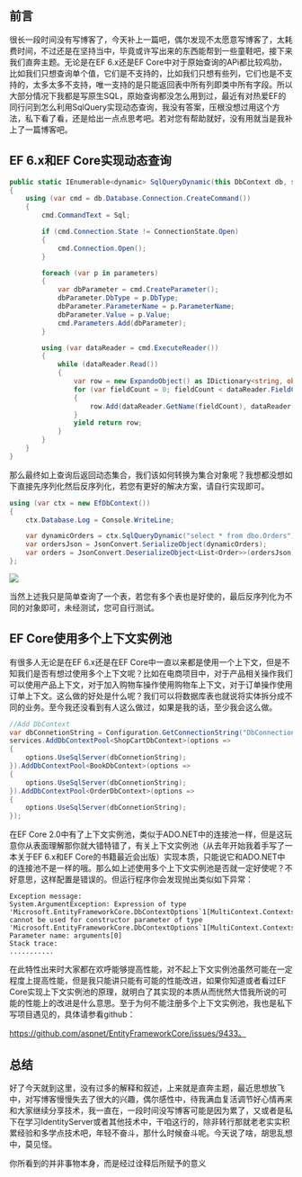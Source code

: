## 前言

很长一段时间没有写博客了，今天补上一篇吧，偶尔发现不太愿意写博客了，太耗费时间，不过还是在坚持当中，毕竟或许写出来的东西能帮到一些童鞋吧，接下来我们直奔主题。无论是在EF 6.x还是EF Core中对于原始查询的APi都比较鸡肋，比如我们只想查询单个值，它们是不支持的，比如我们只想有些列，它们也是不支持的，太多太多不支持，唯一支持的是只能返回表中所有列即类中所有字段。所以大部分情况下我都是写原生SQL，原始查询都没怎么用到过，最近有对热爱EF的同行问到怎么利用SqlQuery实现动态查询，我没有答案，压根没想过用这个方法，私下看了看，还是给出一点点思考吧。若对您有帮助就好，没有用就当是我补上了一篇博客吧。

## EF 6.x和EF Core实现动态查询

```C#
public static IEnumerable<dynamic> SqlQueryDynamic(this DbContext db, string Sql, params SqlParameter[] parameters)
{
    using (var cmd = db.Database.Connection.CreateCommand())
    {
        cmd.CommandText = Sql;

        if (cmd.Connection.State != ConnectionState.Open)
        {
            cmd.Connection.Open();
        }

        foreach (var p in parameters)
        {
            var dbParameter = cmd.CreateParameter();
            dbParameter.DbType = p.DbType;
            dbParameter.ParameterName = p.ParameterName;
            dbParameter.Value = p.Value;
            cmd.Parameters.Add(dbParameter);
        }

        using (var dataReader = cmd.ExecuteReader())
        {
            while (dataReader.Read())
            {
                var row = new ExpandoObject() as IDictionary<string, object>;
                for (var fieldCount = 0; fieldCount < dataReader.FieldCount; fieldCount++)
                {
                    row.Add(dataReader.GetName(fieldCount), dataReader[fieldCount]);
                }
                yield return row;
            }
        }
    }
}
```

那么最终如上查询后返回动态集合，我们该如何转换为集合对象呢？我想都没想如下直接先序列化然后反序列化，若您有更好的解决方案，请自行实现即可。

```C#
using (var ctx = new EfDbContext())
{
    ctx.Database.Log = Console.WriteLine;

    var dynamicOrders = ctx.SqlQueryDynamic("select * from dbo.Orders");
    var ordersJson = JsonConvert.SerializeObject(dynamicOrders);
    var orders = JsonConvert.DeserializeObject<List<Order>>(ordersJson);
};
```

![](https://lequ.co/2022/05/1101.png)

当然上述我只是简单查询了一个表，若您有多个表也是好使的，最后反序列化为不同的对象即可，未经测试，您可自行测试。

## EF Core使用多个上下文实例池

有很多人无论是在EF 6.x还是在EF Core中一直以来都是使用一个上下文，但是不知我们是否有想过使用多个上下文呢？比如在电商项目中，对于产品相关操作我们可以使用产品上下文，对于加入购物车操作使用购物车上下文，对于订单操作使用订单上下文。这么做的好处是什么呢？我们可以将数据库表也就说将实体拆分成不同的业务。至今我还没看到有人这么做过，如果是我的话，至少我会这么做。

```C#
//Add DbContext
var dbConnetionString = Configuration.GetConnectionString("DbConnection");
services.AddDbContextPool<ShopCartDbContext>(options =>
{
    options.UseSqlServer(dbConnetionString);
}).AddDbContextPool<BookDbContext>(options =>
{
    options.UseSqlServer(dbConnetionString);
}).AddDbContextPool<OrderDbContext>(options =>
{
    options.UseSqlServer(dbConnetionString);
});    
```

在EF Core 2.0中有了上下文实例池，类似于ADO.NET中的连接池一样，但是这玩意你从表面理解那你就大错特错了，有关上下文实例池（从去年开始我着手写了一本关于EF 6.x和EF Core的书籍最近会出版）实现本质，只能说它和ADO.NET中的连接池不是一样的哦。那么如上述使用多个上下文实例池是否就一定好使呢？不好意思，这样配置是错误的。但运行程序你会发现抛出类似如下异常：

```shell
Exception message:
System.ArgumentException: Expression of type 'Microsoft.EntityFrameworkCore.DbContextOptions`1[MultiContext.Contexts.BContext]' cannot be used for constructor parameter of type 'Microsoft.EntityFrameworkCore.DbContextOptions`1[MultiContext.Contexts.AContext]' Parameter name: arguments[0]
Stack trace:
...........
```

在此特性出来时大家都在欢呼能够提高性能，对不起上下文实例池虽然可能在一定程度上提高性能，但是我只能讲只能有可能的性能改进，如果你知道或者看过EF Core实现上下文实例池的原理，就明白了其实现的本质从而恍然大悟我所说的可能的性能上的改进是什么意思。至于为何不能注册多个上下文实例池，我也是私下写项目遇见的，具体请参看github：

https://github.com/aspnet/EntityFrameworkCore/issues/9433。

## 总结 

好了今天就到这里，没有过多的解释和叙述，上来就是直奔主题，最近思想放飞中，对写博客慢慢失去了很大的兴趣，偶尔感性中，待我满血复活调节好心情再来和大家继续分享技术，我一直在，一段时间没写博客可能是因为累了，又或者是私下在学习IdentityServer或者其他技术中，干咱这行的，除非转行那就老老实实积累经验和多学点技术吧，年轻不奋斗，那什么时候奋斗呢。今天说了啥，胡思乱想中，莫见怪。

你所看到的并非事物本身，而是经过诠释后所赋予的意义